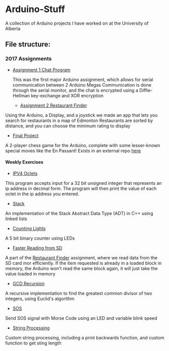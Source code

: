 # Arduino-Stuff
A collection of Arduino projects I have worked on at the University of Alberta

## File structure:

### 2017 Assignments
* [Assignment 1 Chat Program](https://github.com/Arunscape/Arduino-Stuff/tree/master/2017%20assignments/Assignment%201%20chat%20program/Part_2_32_bit_keys_and_rolling_cipher)

  This was the first major Arduino assignment, which allows for serial communication between 2 Arduino Megas
  Communication is done through the serial monitor, and the chat is encrypted using a Diffie-Hellman key-exchange and
  XOR encryption
  
  * [Assignment 2 Restaurant Finder](https://github.com/Arunscape/Arduino-Stuff/tree/master/2017%20assignments/Assignment%202%20restaurant%20finder/part_2)

Using the Arduino, a Display, and a joystick we made an app that lets you search for restaurants in a map of Edmonton
Restaurants are sorted by distance, and you can choose the minimum rating to display
 
* [Final Project](https://github.com/bojotamara/arduino-chess-game)
 
A 2-player chess game for the Arduino, complete with some lesser-known special moves like the En Passant! Exists in an external repo [here](https://github.com/bojotamara/arduino-chess-game)
 
 #### Weekly Exercises
 
* [IPV4 Octets](https://github.com/Arunscape/Arduino-Stuff/tree/master/2017%20assignments/IPV4_Octets)
 
This program accepts input for a 32 bit unsigned integer that represents an ip
address in decimal form. The program will then print the value of each octet in
the ip address you entered.
  
* [Stack](https://github.com/Arunscape/Arduino-Stuff/tree/master/2017%20assignments/Stack(desktop))
  
An implementation of the Stack Abstract Data Type (ADT) in C++ using linked lists
   
* [Counting Lights](https://github.com/Arunscape/Arduino-Stuff/tree/master/2017%20assignments/countinglights)
   
A 5 bit binary counter using LEDs
    
* [Faster Reading from SD](https://github.com/Arunscape/Arduino-Stuff/tree/master/2017%20assignments/faster_reading_from_sd)
    
A part of the [Restaurant Finder](https://github.com/Arunscape/Arduino-Stuff/tree/master/2017%20assignments/Assignment%202%20restaurant%20finder/part_2) assignment, where we read data from the SD card mor efficiently. If the item requested is already in a loaded block in memory, the Arduino won't read the same block again, it will just take the value loaded in memory
     
* [GCD Recursion](https://github.com/Arunscape/Arduino-Stuff/tree/master/2017%20assignments/gcd_recursion_(desktop))
    
A recursive implementation to find the greatest common divisor of two integers, using Euclid's algorithm
      
* [SOS](https://github.com/Arunscape/Arduino-Stuff/tree/master/2017%20assignments/sos)
    
 Send SOS signal with Morse Code using an LED and variable blink speed
      
 * [String Processing](https://github.com/Arunscape/Arduino-Stuff/tree/master/2017%20assignments/print_backwards)
      
Custom string processing, including a print backwards function, and custom function to get sting length
